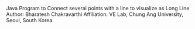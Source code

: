 Java Program to Connect several points with a line to visualize as Long Line
Author: Bharatesh Chakravarthi
Affiliation: VE Lab, Chung Ang University, Seoul, South Korea. 
